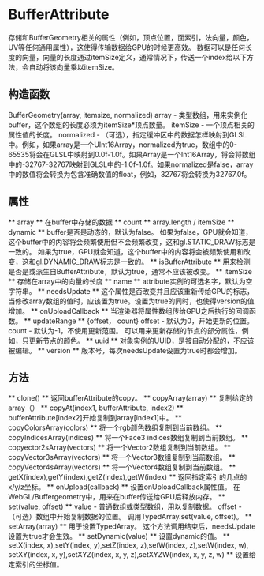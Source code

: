 # BufferAttribute #
存储和BufferGeometry相关的属性（例如，顶点位置，面索引，法向量，颜色，UV等任何通用属性），这使得传输数据给GPU的时候更高效。
数据可以是任何长度的向量，向量的长度通过itemSize定义，通常情况下，传送一个index给以下方法，会自动将该向量乘以itemSize。
## 构造函数 ##
BufferGeometry(array, itemsize, normalized)
array - 类型数组，用来实例化buffer，这个数组的长度必须为itemSize*顶点数量。
itemSize - 一个顶点相关的属性值的长度。
normalized - （可选），指定缓冲区中的数据怎样映射到GLSL中。例如，如果array是一个UInt16Array，normalized为true，数组中的0-65535将会在GLSL中映射到0.0f-1.0f。如果Array是一个Int16Array，将会将数组中的-32767-32767映射到GLSL中的-1.0f-1.0f。如果normalized是false，array中的数值将会转换为包含准确数值的float，例如，32767将会转换为32767.0f。
## 属性 ##
** array **
在buffer中存储的数据
** count **
array.length / itemSize
** dynamic **
buffer是否是动态的，默认为false。
如果为false，GPU就会知道，这个buffer中的内容将会频繁使用但不会频繁改变，这和gl.STATIC_DRAW标志是一致的。
如果为true，GPU就会知道，这个buffer中的内容将会被频繁使用和改变，这和gl.DYNAMIC_DRAW标志是一致的。
** isBufferAttribute **
用来检测是否是或派生自BufferAttribute，默认为true，通常不应该被改变。
** itemSize **
存储在array中的向量的长度
** name **
attribute实例的可选名字，默认为空字符串。
** needsUpdate **
这个属性是否改变并且应该重新传给GPU的标志，当修改array数组的值时，应该置为true。设置为true的同时，也使得version的值增加。
** onUploadCallback **
当渲染器将属性数组传给GPU之后执行的回调函数。
** updateRange **
{offset， count}
offset - 默认为0，开始更新的位置。
count - 默认为-1，不使用更新范围。
可以用来更新存储的节点的部分属性，例如，只更新节点的颜色。
** uuid **
对象实例的UUID，是被自动分配的，不应该被编辑。
** version **
版本号，每次needsUpdate设置为true时都会增加。
## 方法 ##
** clone() **
返回bufferAttribute的copy。
** copyArray(array) **
复制给定的array（）
** copyAt(index1, bufferAttribute, index2) **
bufferAttribute[index2]开始复制到array[index1]中。
** copyColorsArray(colors) **
将一个rgb颜色数组复制到当前数组。
** copyIndicesArray(indices) **
将一个Face3 indices数组复制到当前数组。
** copyector2sArray(vectors) **
将一个Vector2数组复制到当前数组。
** copyVector3sArray(vectors) **
将一个Vector3数组复制到当前数组。
** copyVector4sArray(vectors) **
将一个Vector4数组复制到当前数组。
** getX(index),getY(index),getZ(index),getW(index) **
返回指定索引的几点的x/y/z坐标。
** onUpload(callback) **
设置onUploadCallback属性值。
在WebGL/Buffergeometry中，用来在buffer传送给GPU后释放内存。
** set(value, offset) **
value - 普通数组或类型数组，用以复制数据。
offset - （可选）数组中开始复制数据的位置。
调用TypedArray.set(value, offset)。
** setArray(array) **
用于设置TypedArray。
这个方法调用结束后，needsUpdate设置为true才会生效。
** setDynamic(value) **
设置dynamic的值。
** setX(index, x),setY(index, y),setZ(index, z),setW(index, z),setW(index, w), setXY(index, x, y),setXYZ(index, x, y, z),setXYZW(index, x, y, z, w) **
设置给定索引的坐标值。